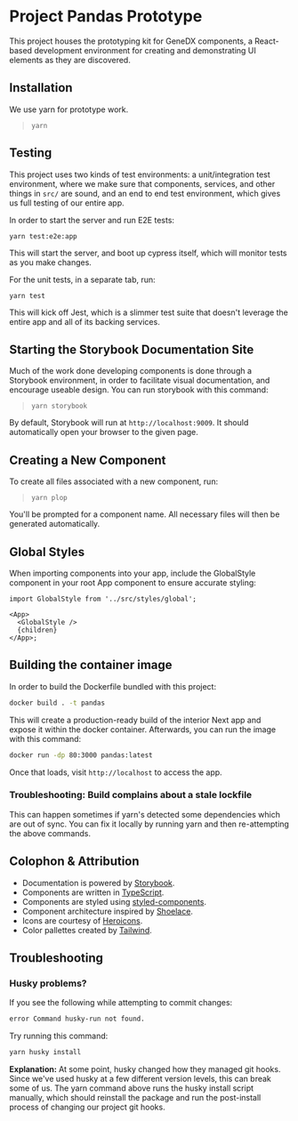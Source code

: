 # Project Pandas Prototype

This project houses the prototyping kit for GeneDX components, a React-based
development environment for creating and demonstrating UI elements as they
are discovered.

## Installation

We use yarn for prototype work.

> `yarn`

## Testing

This project uses two kinds of test environments: a unit/integration test environment, where we make sure that components, services, and other things in `src/` are sound, and an end to end test environment, which gives us full testing of our entire app.

In order to start the server and run E2E tests:

```shell
yarn test:e2e:app
```

This will start the server, and boot up cypress itself, which will monitor tests as you make changes.

For the unit tests, in a separate tab, run:

```shell
yarn test
```

This will kick off Jest, which is a slimmer test suite that doesn't leverage the entire app and all of its backing services.

## Starting the Storybook Documentation Site

Much of the work done developing components is done through a Storybook environment,
in order to facilitate visual documentation, and encourage useable design. You can
run storybook with this command:

> `yarn storybook`

By default, Storybook will run at `http://localhost:9009`. It should automatically open
your browser to the given page.

## Creating a New Component

To create all files associated with a new component, run:

> `yarn plop`

You'll be prompted for a component name. All necessary files will then be
generated automatically.

## Global Styles

When importing components into your app, include the GlobalStyle component
in your root App component to ensure accurate styling:

```tsx
import GlobalStyle from '../src/styles/global';

<App>
  <GlobalStyle />
  {children}
</App>;
```

## Building the container image

In order to build the Dockerfile bundled with this project:

```sh
docker build . -t pandas
```

This will create a production-ready build of the interior Next app and expose it within the docker container.
Afterwards, you can run the image with this command:

```sh
docker run -dp 80:3000 pandas:latest
```

Once that loads, visit `http://localhost` to access the app.

### Troubleshooting: Build complains about a stale lockfile

This can happen sometimes if yarn's detected some dependencies which are out of sync.
You can fix it locally by running yarn and then re-attempting the above commands.

## Colophon & Attribution

- Documentation is powered by [Storybook](https://storybook.js.org).
- Components are written in [TypeScript](https://www.typescriptlang.org).
- Components are styled using [styled-components](https://www.styled-components.com).
- Component architecture inspired by [Shoelace](https://shoelace.style/).
- Icons are courtesy of [Heroicons](https://heroicons.com/).
- Color pallettes created by [Tailwind](https://tailwindcss.com/docs/customizing-colors).

## Troubleshooting

### Husky problems?

If you see the following while attempting to commit changes:

```sh
error Command husky-run not found.
```

Try running this command:

```sh
yarn husky install
```

**Explanation:** At some point, husky changed how they managed git hooks. Since we've
used husky at a few different version levels, this can break some of us. The yarn command
above runs the husky install script manually, which should reinstall the package and run
the post-install process of changing our project git hooks.
